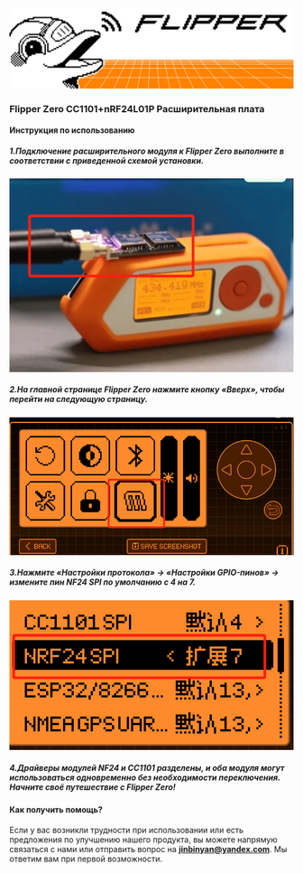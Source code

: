 ![](./jpg/light_theme_banner.png) 

### Flipper Zero CC1101+nRF24L01P Расширительная плата

#### Инструкция по использованию

##### 1.Подключение расширительного модуля к Flipper Zero выполните в соответствии с приведенной схемой установки.

![](./jpg/1.png)

##### 2.На главной странице Flipper Zero нажмите кнопку «Вверх», чтобы перейти на следующую страницу.

![](./jpg/2.png)

##### 3.Нажмите «Настройки протокола» -> «Настройки GPIO-пинов» -> измените пин NF24 SPI по умолчанию с 4 на 7.

![](./jpg/3.png)

##### 4.Драйверы модулей NF24 и CC1101 разделены, и оба модуля могут использоваться одновременно без необходимости переключения. Начните своё путешествие с Flipper Zero!

#### Как получить помощь?

Если у вас возникли трудности при использовании или есть предложения по улучшению нашего продукта, вы можете напрямую связаться с нами или отправить вопрос на **[jinbinyan@yandex.com](https://mailto:jinbinyan@yandex.com/)**. Мы ответим вам при первой возможности.
